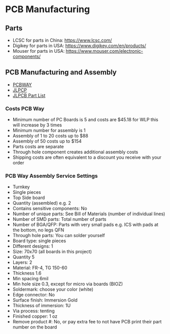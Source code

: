 # PCB Manufacturing

## Parts
- LCSC for parts in China: https://www.lcsc.com/
- Digikey for parts in USA: https://www.digikey.com/en/products/
- Mouser for parts in USA: https://www.mouser.com/electronic-components/

## PCB Manufacturing and Assembly

- [PCBWAY](https://www.pcbway.com/quotesmt.aspx)
- [JLPCP](https://jlcpcb.com/)
- [JLPCB Part List](https://jlcpcb.com/parts)

### Costs PCB Way

- Minimum number of PC Boards is 5 and costs are $45.18 for WLP this will increase by 3 times
- Minimum number for assembly is 1
- Assembly of 1 to 20 costs up to $88
- Assembly of 50 costs up to $154
- Parts costs are separate
- Through hole component creates additional assembly costs
- Shipping costs are often equivalent to a discount you receive with your order

### PCB Way Assembly Service Settings
- Turnkey
- Single pieces
- Top Side board
- Quantity (assembled) e.g. 2
- Contains sensitive components: No
- Number of unique parts: See Bill of Materials (number of individual lines)
- Number of SMD parts: Total number of parts
- Number of BGA/QFP: Parts with very small pads e.g. ICS with pads at the bottom, no legs QFN
- Through hole parts: You can solder yourself
- Board type: single pieces
- Different designs: 1
- Size: 70x70 (all boards in this project)
- Quantity 5
- Layers: 2
- Material: FR-4, TG 150-60
- Thickness 1.6
- Min spacing 6mil
- Min hole size 0.3, except for micro via boards (BIOZ)
- Soldermark: choose your color (white)
- Edge connector: No
- Surface finish: Immersion Gold
- Thickness of immersion: 1U
- Via process: tenting
- Finished copper: 1 oz
- Remove product #: No, or pay extra fee to not have PCB print their part number on the board
